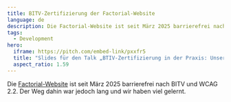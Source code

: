 ```yaml
---
title: BITV-Zertifizierung der Factorial-Website
language: de
description: Die Factorial-Website ist seit März 2025 barrierefrei nach BITV und WCAG 2.2. Der Weg dahin war jedoch lang und wir haben viel gelernt.
tags:
  - Development
hero:
  iframe: https://pitch.com/embed-link/pxxfr5
  title: "Slides für den Talk „BTIV-Zertifizierung in der Praxis: Unser Weg zur barrierefreien Website“"
  aspect_ratio: 1.59
---
```


Die [Factorial-Website](https://www.factorial.io/) ist seit März 2025 barrierefrei nach BITV und WCAG 2.2. Der Weg dahin war jedoch lang und wir haben viel gelernt.
